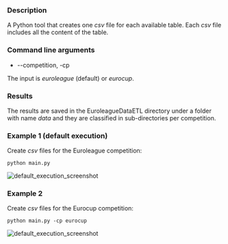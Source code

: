 ### Description

A Python tool that creates one _csv_ file for each available table. 
Each _csv_ file includes all the content of the table. 

### Command line arguments
* --competition, -cp

The input is _euroleague_ (default) or _eurocup_.

### Results

The results are saved in the EuroleagueDataETL directory under a folder with name _data_ 
and they are classified in sub-directories per competition.

### Example 1 (default execution)

Create _csv_ files for the Euroleague competition:

```python main.py```

![default_execution_screenshot](https://github.com/bsamot10/EuroleagueDataETL/blob/main/docs/images/tables_to_csv_example_1.png)

### Example 2

Create _csv_ files for the Eurocup competition:

```python main.py -cp eurocup```

![default_execution_screenshot](https://github.com/bsamot10/EuroleagueDataETL/blob/main/docs/images/tables_to_csv_example_2.png)
